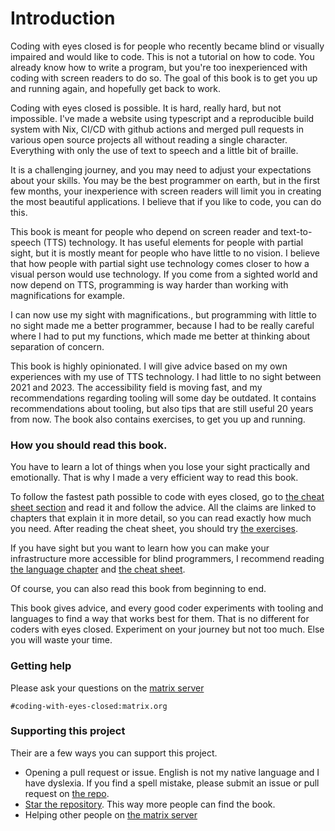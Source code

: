 # Introduction

Coding with eyes closed is for people who recently became blind or visually impaired and would like to code.
This is not a tutorial on how to code. You already know how to write a program, but you're too inexperienced with coding with screen readers to do so.
The goal of this book is to get you up and running again, and hopefully get back to work. 

Coding with eyes closed is possible. It is hard, really hard, but not impossible. 
I've made a website using typescript and a reproducible build system with Nix, CI/CD with github actions and merged pull requests in various open source projects all without reading a single character. Everything with only the use of text to speech and a little bit of braille.

It is a challenging journey, and you may need to adjust your expectations about your skills.
You may be the best programmer on earth, but in the first few months, your inexperience with screen readers will limit you in creating the most beautiful applications.
I believe that if you like to code, you can do this.

This book is meant for people who depend on screen reader and text-to-speech (TTS) technology.
It has useful elements for people with partial sight, but it is mostly meant for people who have little to no vision.
I believe that how people with partial sight use technology comes closer to how a visual person would use technology.
If you come from a sighted world and now depend on TTS, programming is way harder than working with magnifications for example. 

I can now use my sight with magnifications., but programming with little to no sight made me a better programmer, because I had to be really careful where I had to put my functions, which made me better at thinking about separation of concern.

This book is highly opinionated. 
I will give advice based on my own experiences with my use of TTS technology.
I had little to no sight between 2021 and 2023. 
The accessibility field is moving fast, and my recommendations regarding tooling will some day be outdated. 
It contains recommendations about tooling, but also tips that are still useful 20 years from now.
The book also contains exercises, to get you up and running.

### How you should read this book.

You have to learn a lot of things when you lose your sight practically and emotionally.
That is why I made a very efficient way to read this book.

To follow the fastest path possible to code with eyes closed, go to [the cheat sheet section](https://codingwitheyesclosed.com/09-0-cheat-sheet.html) and read it and follow the advice.
All the claims are linked to chapters that explain it in more detail, so you can read exactly how much you need.
After reading the cheat sheet, you should try [the exercises](https://codingwitheyesclosed.com/07-0-exercises.html).

If you have sight but you want to learn how you can make your infrastructure more accessible for blind programmers, I recommend reading [the language chapter](https://sempruijs.github.io/coding-with-eyes-closed/05-0-language.html) and [the cheat sheet](https://codingwitheyesclosed.com/09-0-cheat-sheet.html).

Of course, you can also read this book from beginning to end.

This book gives advice, and every good coder experiments with tooling and languages to find a way that works best for them.
That is no different for coders with eyes closed.
Experiment on your journey but not too much. Else you will waste your time.

### Getting help

Please ask your questions on the [matrix server](https://matrix.to/#/%23coding-with-eyes-closed:matrix.org)

```
#coding-with-eyes-closed:matrix.org
```

### Supporting this project

Their are a few ways you can support this project.

- Opening a pull request or issue. English is not my native language and I have dyslexia. If you find a spell mistake, please submit an issue or pull request on [the repo](https://github.com/sempruijs/coding-with-eyes-closed).
- [Star the repository](https://github.com/sempruijs/coding-with-eyes-closed). This way more people can find the book.
- Helping other people on [the matrix server](https://matrix.to/#/%23coding-with-eyes-closed:matrix.org)

